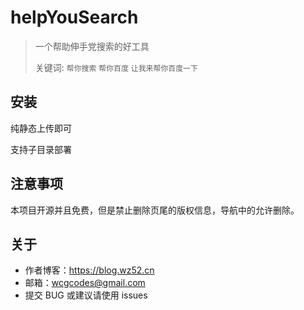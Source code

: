 # helpYouSearch

> 一个帮助伸手党搜索的好工具
>
> 关键词: `帮你搜索` `帮你百度` `让我来帮你百度一下`



## 安装

纯静态上传即可

支持子目录部署



## 注意事项

本项目开源并且免费，但是禁止删除页尾的版权信息，导航中的允许删除。



## 关于

- 作者博客：https://blog.wz52.cn
- 邮箱：wcgcodes@gmail.com
- 提交 BUG 或建议请使用 issues